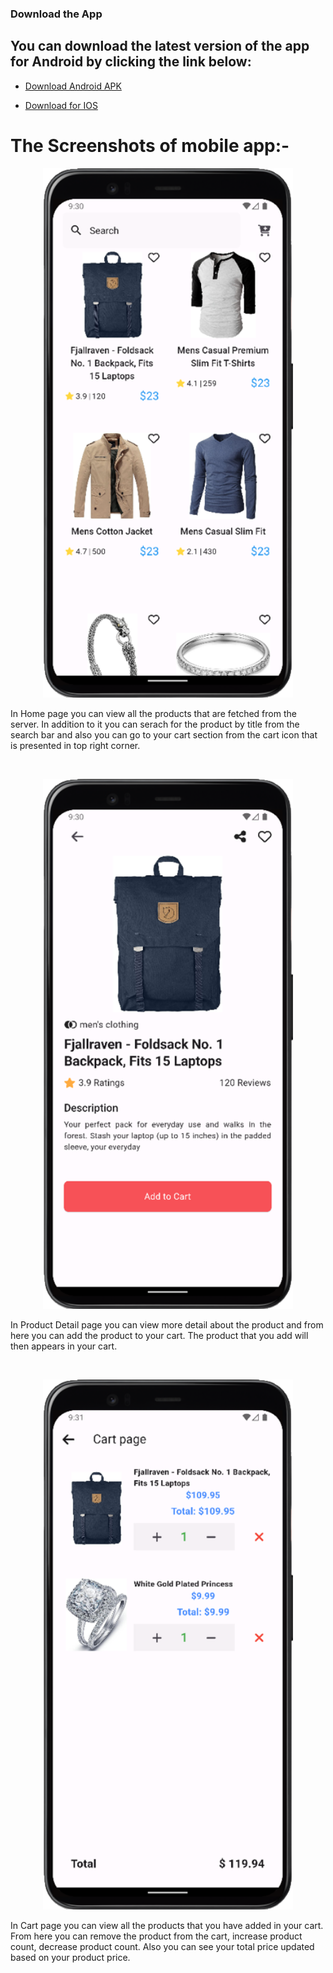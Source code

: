 ### Download the App

## You can download the latest version of the app for Android by clicking the link below:

- [Download Android APK](https://drive.google.com/file/d/1EliD8IHpH1plbEW3i-YL44eZbQj67cQc/view?usp=sharing)

- [Download for IOS](https://drive.google.com/file/d/1_um-ZvczLemwWaS7UOpO18lqZq2ELbd-/view?usp=sharing)

# The Screenshots of mobile app:-

<p align="center">
  <img src="./screenshots/home_page.png" alt="Image" width="400" />
</p>

In Home page you can view all the products that are fetched from the server. In addition to it you can serach for the product by title from the search bar and also you can go to your cart section from the cart icon that is presented in  top right corner.

<br/>

<p align="center">
  <img src="./screenshots/product_detail_page.png" alt="Image" width="400" />
</p>

In Product Detail page you can view more detail about the product and from here you can add the product to your cart. The product that you add will then appears in your cart.

<br/>

<p align="center">
  <img src="./screenshots/cart_page.png" alt="Image" width="400" />
</p>

In Cart page you can view all the products that you have added in your cart. From here you can remove the product from the cart, increase product count, decrease product count. Also you can see your total price updated based on your product price.